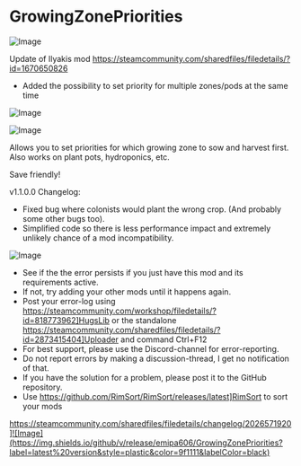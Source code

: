 # GrowingZonePriorities

![Image](https://i.imgur.com/buuPQel.png)

Update of Ilyakis mod
https://steamcommunity.com/sharedfiles/filedetails/?id=1670650826

- Added the possibility to set priority for multiple zones/pods at the same time

![Image](https://i.imgur.com/pufA0kM.png)

	
![Image](https://i.imgur.com/Z4GOv8H.png)


Allows you to set priorities for which growing zone to sow and harvest first. Also works on plant pots, hydroponics, etc.

Save friendly!

v1.1.0.0 Changelog:
- Fixed bug where colonists would plant the wrong crop. (And probably some other bugs too).
- Simplified code so there is less performance impact and extremely unlikely chance of a mod incompatibility.

![Image](https://i.imgur.com/PwoNOj4.png)



-  See if the the error persists if you just have this mod and its requirements active.
-  If not, try adding your other mods until it happens again.
-  Post your error-log using https://steamcommunity.com/workshop/filedetails/?id=818773962]HugsLib or the standalone https://steamcommunity.com/sharedfiles/filedetails/?id=2873415404]Uploader and command Ctrl+F12
-  For best support, please use the Discord-channel for error-reporting.
-  Do not report errors by making a discussion-thread, I get no notification of that.
-  If you have the solution for a problem, please post it to the GitHub repository.
-  Use https://github.com/RimSort/RimSort/releases/latest]RimSort to sort your mods



https://steamcommunity.com/sharedfiles/filedetails/changelog/2026571920]![Image](https://img.shields.io/github/v/release/emipa606/GrowingZonePriorities?label=latest%20version&style=plastic&color=9f1111&labelColor=black)

